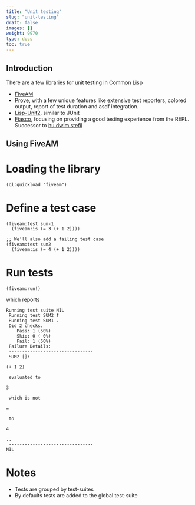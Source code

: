 ```yaml
---
title: "Unit testing"
slug: "unit-testing"
draft: false
images: []
weight: 9970
type: docs
toc: true
---
```


## Introduction
There are a few libraries for unit testing in Common Lisp

- [FiveAM](https://github.com/sionescu/fiveam)
- [Prove](https://github.com/fukamachi/prove), with a few unique features like extensive test reporters, colored output, report of test duration and asdf integration.
- [Lisp-Unit2](https://github.com/AccelerationNet/lisp-unit2), similar to JUnit
- [Fiasco](https://github.com/joaotavora/fiasco), focusing on providing a good testing experience from the REPL. Successor to [hu.dwim.stefil](http://dwim.hu/darcsweb/darcsweb.cgi?r=HEAD%20hu.dwim.stefil;a=summary)

## Using FiveAM
# Loading the library

    (ql:quickload "fiveam")

# Define a test case

    (fiveam:test sum-1
      (fiveam:is (= 3 (+ 1 2))))

    ;; We'll also add a failing test case
    (fiveam:test sum2
      (fiveam:is (= 4 (+ 1 2))))

# Run tests   


    (fiveam:run!)

which reports
    
    Running test suite NIL
     Running test SUM2 f
     Running test SUM1 .
     Did 2 checks.
        Pass: 1 (50%)
        Skip: 0 ( 0%)
        Fail: 1 (50%)
     Failure Details:
     --------------------------------
     SUM2 []: 
          
    (+ 1 2)
    
     evaluated to 
    
    3
    
     which is not 
    
    =
    
     to 
    
    4
    
    ..
     --------------------------------
    NIL

# Notes

- Tests are grouped by test-suites
- By defaults tests are added to the global test-suite

